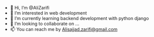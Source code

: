 - 👋 Hi, I’m @AliZarifi
- 👀 I’m interested in web development
- 🌱 I’m currently learning backend development with python django
- 💞️ I’m looking to collaborate on ...
- 📫 You can reach me by Alisajjad.zarifi@gmail.com

<!---
AliZarifi/AliZarifi is a ✨ special ✨ repository because its `README.md` (this file) appears on your GitHub profile.
You can click the Preview link to take a look at your changes.
--->
